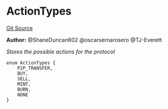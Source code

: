 # ActionTypes
[Git Source](https://github.com/thrackle-io/tron/blob/fd00dd3f701afe5991226ded04be9da490ad380d/src/common/ActionEnum.sol)

**Author:**
@ShaneDuncan602 @oscarsernarosero @TJ-Everett

*Stores the possible actions for the protocol*


```solidity
enum ActionTypes {
    P2P_TRANSFER,
    BUY,
    SELL,
    MINT,
    BURN,
    NONE
}
```

